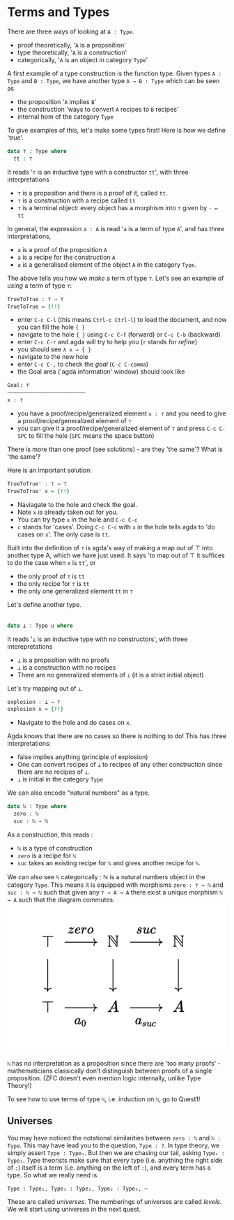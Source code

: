 # Terms and Types

There are three ways of looking at `A : Type`.
  - proof theoretically, '`A` is a proposition'
  - type theoretically, '`A` is a construction'
  - categorically, '`A` is an object in category `Type`'

A first example of a type construction is the function type.
Given types `A : Type` and `B : Type`, 
we have another type `A → B : Type` which can be seen as
  - the proposition '`A` implies `B`'
  - the construction 'ways to convert `A` recipes to `B` recipes'
  - internal hom of the category `Type`

To give examples of this, let's make some types first!
Here is how we define 'true'.

```agda 
data ⊤ : Type where
  tt : ⊤
```

It reads '`⊤` is an inductive type with a constructor `tt`',
with three interpretations
  - `⊤` is a proposition and there is a proof of it, called `tt`.
  - `⊤` is a construction with a recipe called `tt`
  - `⊤` is a terminal object: every object has a morphism into `⊤` given by `· ↦ tt`

In general, the expression `a : A` is read '`a` is a term of type `A`',
and has three interpretations,
  - `a` is a proof of the proposition `A`
  - `a` is a recipe for the construction `A`
  - `a` is a generalised element of the object `A` in the category `Type`.

The above tells you how we _make_ a term of type `⊤`.
Let's see an example of _using_ a term of type `⊤`:

```agda
TrueToTrue : ⊤ → ⊤
TrueToTrue = {!!}
```

  - enter `C-c C-l` (this means `Ctrl-c Ctrl-l`) to load the document,
    and now you can fill the hole `{ }`
  - navigate to the hole `{ }` using `C-c C-f` (forward) or `C-c C-b` (backward)
  - enter `C-c C-r` and agda will try to help you (`r` stands for _refine_)
  - you should see `λ x → { }`
  - navigate to the new hole
  - enter `C-c C-,` to check the _goal_ (`C-c C-comma`)
  - the Goal area ('agda information' window) should look like

  ```agda
  Goal: ⊤
  —————————————————————————
  x : ⊤
  ```

  - you have a proof/recipe/generalized element `x : ⊤`
    and you need to give a proof/recipe/generalized element of `⊤`
  - you can give it a proof/recipe/generalized element of `⊤` 
    and press `C-c C-SPC` to fill the hole (`SPC` means the space button)

There is more than one proof (see solutions) - 
are they 'the same'?
What is 'the same'?

Here is an important solution:

```agda
TrueToTrue' : ⊤ → ⊤
TrueToTrue' x = {!!}
```

  - Naviagate to the hole and check the goal.
  - Note `x` is already taken out for you.
  - You can try type `x` in the hole and `C-c C-c`
  - `c` stands for 'cases'. 
    Doing `C-c C-c` with `x` in the hole 
    tells agda to 'do cases on `x`'.
    The only case is `tt`.

Built into the definition of `⊤` is agda's way of making a map out of ⊤
into another type A, which we have just used.
It says 'to map out of ⊤ it suffices to do the case when `x` is `tt`', or
  - the only proof of `⊤` is `tt`
  - the only recipe for `⊤` is `tt`
  - the only one generalized element `tt` in `⊤`

Let's define another type.

```agda

data ⊥ : Type u where

```

It reads '`⊥` is an inductive type with no constructors',
with three interepretations
  - `⊥` is a proposition with no proofs
  - `⊥` is a construction with no recipes
  - There are no generalized elements of `⊥` (it is a strict initial object)

Let's try mapping out of `⊥`.

```agda
explosion : ⊥ → ⊤
explosion x = {!!}
```

  - Navigate to the hole and do cases on `x`.

Agda knows that there are no cases so there is nothing to do!
This has three interpretations:
  - false implies anything (principle of explosion)
  - One can convert recipes of `⊥` to recipes of
    any other construction since
    there are no recipes of `⊥`.
  - `⊥` is initial in the category `Type`

We can also encode "natural numbers" as a type.

```agda
data ℕ : Type where
  zero : ℕ
  suc : ℕ → ℕ
```

As a construction, this reads :
  - `ℕ` is a type of construction
  - `zero` is a recipe for `ℕ`
  - `suc` takes an existing recipe for `ℕ` and gives
      another recipe for `ℕ`.

We can also see `ℕ` categorically :
ℕ is a natural numbers object in the category `Type`.
This means it is equipped with morphisms `zero : ⊤ → ℕ` 
and `suc : ℕ → ℕ` such that
given any `⊤ → A → A` there exist a unique morphism `ℕ → A`
such that the diagram commutes:
<img src="images/nno.png" 
     alt="nno" 
     width="500"
     class="center"/>

`ℕ` has no interpretation as a proposition since
there are 'too many proofs' -
mathematicians classically don't distinguish
between proofs of a single proposition.
(ZFC doesn't even mention logic internally,
unlike Type Theory!)

To see how to use terms of type `ℕ`, i.e. induction on `ℕ`, 
go to Quest1!

## Universes

You may have noticed the notational similarities between 
`zero : ℕ` and `ℕ : Type`.
This may have lead you to the question, `Type : ?`.
In type theory, we simply assert `Type : Type₁`.
But then we are chasing our tail, asking `Type₁ : Type₂`.
Type theorists make sure that every type 
(i.e. anything the right side of `:`)
itself is a term (i.e. anything on the left of `:`), 
and every term has a type.
So what we really need is 
```
Type : Type₁, Type₁ : Type₂, Type₂ : Type₃, ⋯
```
These are called _universes_.
The numberings of universes are called _levels_.
We will start using universes in the next quest.

<!--
Everything we will make will be closed in 
the universe we are in.
For example,

- Do `C-c C-d`. 
  Agda will ask you to input an expression.
- Input `⊤ → ℕ` and hit return.

In the 'agda information' window, you should see `Type`.
This means Agda has _deduced_ `⊤ → ℕ : Type`.
In general, you can use `C-c C-d` to check
the type of terms. 

The reason that `⊤ → ℕ` is a type in `Type`
is because both `⊤, ℕ` are.
-->
